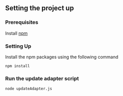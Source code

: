 ## Setting the project up

### Prerequisites

Install [npm](https://www.npmjs.com/get-npm)

### Setting Up

Install the npm packages using the following command

```
npm install
```

### Run the update adapter script

```
node updateAdapter.js
```